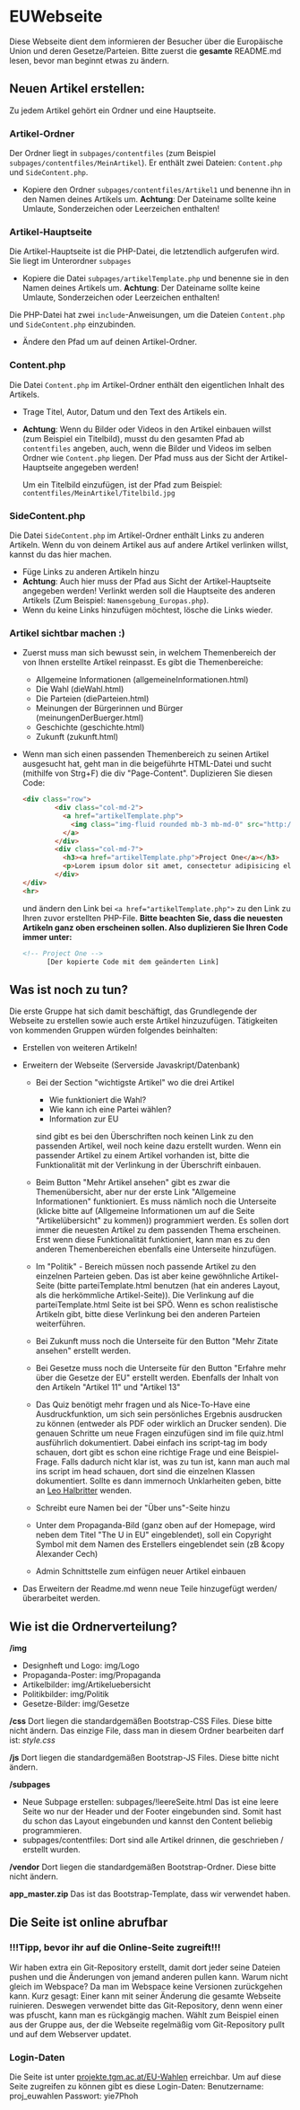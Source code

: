 # EUWebseite
Diese Webseite dient dem informieren der Besucher über die Europäische Union und deren Gesetze/Parteien.
Bitte zuerst die __gesamte__ README.md lesen, bevor man beginnt etwas zu ändern.

## Neuen Artikel erstellen:

Zu jedem Artikel gehört ein Ordner und eine Hauptseite.

### Artikel-Ordner

Der Ordner liegt in `subpages/contentfiles` (zum Beispiel `subpages/contentfiles/MeinArtikel`). Er enthält zwei Dateien: `Content.php` und `SideContent.php`.

- Kopiere den Ordner `subpages/contentfiles/Artikel1` und benenne ihn in den Namen deines Artikels um. **Achtung**: Der Dateiname sollte keine Umlaute, Sonderzeichen oder Leerzeichen enthalten!

### Artikel-Hauptseite

Die Artikel-Hauptseite ist die PHP-Datei, die letztendlich aufgerufen wird. Sie liegt im Unterordner `subpages` 

- Kopiere die Datei `subpages/artikelTemplate.php` und benenne sie in den Namen deines Artikels um. **Achtung**: Der Dateiname sollte keine Umlaute, Sonderzeichen oder Leerzeichen enthalten!

Die PHP-Datei hat zwei `include`-Anweisungen, um die Dateien `Content.php` und `SideContent.php` einzubinden.

- Ändere den Pfad um auf deinen Artikel-Ordner.

### Content.php

Die Datei `Content.php` im Artikel-Ordner enthält den eigentlichen Inhalt des Artikels.

- Trage Titel, Autor, Datum und den Text des Artikels ein.

- **Achtung**: Wenn du Bilder oder Videos in den Artikel einbauen willst (zum Beispiel ein Titelbild), musst du den gesamten Pfad ab `contentfiles` angeben, auch, wenn die Bilder und Videos im selben Ordner wie `Content.php` liegen. Der Pfad muss aus der Sicht der Artikel-Hauptseite angegeben werden!

  Um ein Titelbild einzufügen, ist der Pfad zum Beispiel: `contentfiles/MeinArtikel/Titelbild.jpg`

### SideContent.php

Die Datei `SideContent.php` im Artikel-Ordner enthält Links zu anderen Artikeln. Wenn du von deinem Artikel aus auf andere Artikel verlinken willst, kannst du das hier machen.

- Füge Links zu anderen Artikeln hinzu
- **Achtung**: Auch hier muss der Pfad aus Sicht der Artikel-Hauptseite angegeben werden! Verlinkt werden soll die Hauptseite des anderen Artikels (Zum Beispiel: `Namensgebung_Europas.php`).
- Wenn du keine Links hinzufügen möchtest, lösche die Links wieder.

### Artikel sichtbar machen :)

* Zuerst muss man sich bewusst sein, in welchem Themenbereich der von Ihnen erstellte Artikel reinpasst. Es gibt die Themenbereiche:

  * Allgemeine Informationen (allgemeineInformationen.html)
  * Die Wahl (dieWahl.html)
  * Die Parteien (dieParteien.html)
  * Meinungen der Bürgerinnen und Bürger (meinungenDerBuerger.html)
  * Geschichte (geschichte.html)
  * Zukunft (zukunft.html)

* Wenn man sich einen passenden Themenbereich zu seinen Artikel ausgesucht hat, geht man in die beigeführte HTML-Datei und sucht (mithilfe von Strg+F) die div "Page-Content". Duplizieren Sie diesen Code:

  ```html
  <div class="row">
          <div class="col-md-2">
            <a href="artikelTemplate.php">
              <img class="img-fluid rounded mb-3 mb-md-0" src="http://placehold.it/300x200" alt="">
            </a>
          </div>
          <div class="col-md-7">
            <h3><a href="artikelTemplate.php">Project One</a></h3>
            <p>Lorem ipsum dolor sit amet, consectetur adipisicing elit. Laudantium veniam exercitationem expedita laborum at voluptate. Labore, voluptates totam at aut nemo deserunt rem magni pariatur quos perspiciatis atque eveniet unde.</p>
          </div>
  </div>
  <hr>
  ```

  und ändern den Link bei `<a href="artikelTemplate.php">` zu den Link zu Ihren zuvor erstellten PHP-File.
  **Bitte beachten Sie, dass die neuesten Artikeln ganz oben erscheinen sollen. Also duplizieren Sie Ihren Code immer unter:**

  ```html
  <!-- Project One -->
        [Der kopierte Code mit dem geänderten Link]
  ```



## Was ist noch zu tun?
Die erste Gruppe hat sich damit beschäftigt, das Grundlegende der Webseite zu erstellen sowie auch erste Artikel hinzuzufügen. Tätigkeiten von kommenden Gruppen würden folgendes beinhalten:

* Erstellen von weiteren Artikeln!

* Erweitern der Webseite (Serverside Javaskript/Datenbank)
  * Bei der Section "wichtigste Artikel" wo die drei Artikel
    * Wie funktioniert die Wahl?
    * Wie kann ich eine Partei wählen?
    * Information zur EU

    sind gibt es bei den Überschriften noch keinen Link zu den passenden Artikel, weil noch keine dazu erstellt wurden. Wenn ein passender Artikel zu einem Artikel vorhanden ist, bitte die Funktionalität mit der Verlinkung in der Überschrift einbauen.

  * Beim Button "Mehr Artikel ansehen" gibt es zwar die Themenübersicht, aber nur der erste Link "Allgemeine Informationen" funktioniert. Es muss nämlich noch die Unterseite (klicke bitte auf (Allgemeine Informationen um auf die Seite "Artikelübersicht" zu kommen)) programmiert werden. Es sollen dort immer die neuesten Artikel zu dem passenden Thema erscheinen. Erst wenn diese Funktionalität funktioniert, kann man es zu den anderen Themenbereichen ebenfalls eine Unterseite hinzufügen.

  * Im "Politik" - Bereich müssen noch passende Artikel zu den einzelnen Parteien geben. Das ist aber keine gewöhnliche Artikel-Seite (bitte parteiTemplate.html benutzen (hat ein anderes Layout, als die herkömmliche Artikel-Seite)). Die Verlinkung auf die parteiTemplate.html Seite ist bei SPÖ. Wenn es schon realistische Artikeln gibt, bitte diese Verlinkung bei den anderen Parteien weiterführen.

  * Bei Zukunft muss noch die Unterseite für den Button "Mehr Zitate ansehen" erstellt werden.

  * Bei Gesetze muss noch die Unterseite für den Button "Erfahre mehr über die Gesetze der EU" erstellt werden. Ebenfalls der Inhalt von den Artikeln "Artikel 11" und "Artikel 13"

  * Das Quiz benötigt mehr fragen und als Nice-To-Have eine Ausdruckfunktion, um sich sein persönliches Ergebnis ausdrucken zu können (entweder als PDF oder wirklich an Drucker senden). Die genauen Schritte um neue Fragen einzufügen sind im file quiz.html ausführlich dokumentiert. Dabei einfach ins script-tag im body schauen, dort gibt es schon eine richtige Frage und eine Beispiel-Frage. Falls dadurch nicht klar ist, was zu tun ist, kann man auch mal ins script im head schauen, dort sind die einzelnen Klassen dokumentiert. Sollte es dann immernoch Unklarheiten geben, bitte an [Leo Halbritter](lhalbritter@student.tgm.ac.at) wenden.

  * Schreibt eure Namen bei der "Über uns"-Seite hinzu

  * Unter dem Propaganda-Bild (ganz oben auf der Homepage, wird neben dem Titel "The U in EU" eingeblendet), soll ein Copyright Symbol mit dem Namen des Erstellers eingeblendet sein (zB &copy Alexander Cech)
  * Admin Schnittstelle zum einfügen neuer Artikel einbauen

* Das Erweitern der Readme.md wenn neue Teile hinzugefügt werden/überarbeitet werden.



## Wie ist die Ordnerverteilung?

__/img__
* Designheft und Logo: img/Logo
* Propaganda-Poster: img/Propaganda
* Artikelbilder: img/Artikeluebersicht
* Politikbilder: img/Politik
* Gesetze-Bilder: img/Gesetze

__/css__
Dort liegen die standardgemäßen Bootstrap-CSS Files. Diese bitte nicht ändern.
Das einzige File, dass man in diesem Ordner bearbeiten darf ist: _style.css_

__/js__
Dort liegen die standardgemäßen Bootstrap-JS Files. Diese bitte nicht ändern.

__/subpages__
* Neue Subpage erstellen: subpages/!leereSeite.html
Das ist eine leere Seite wo nur der Header und der Footer eingebunden sind. Somit hast du schon das Layout eingebunden und kannst den Content beliebig programmieren.
* subpages/contentfiles: Dort sind alle Artikel drinnen, die geschrieben / erstellt wurden.

__/vendor__
Dort liegen die standardgemäßen Bootstrap-Ordner. Diese bitte nicht ändern.

__app_master.zip__
Das ist das Bootstrap-Template, dass wir verwendet haben.



## Die Seite ist online abrufbar
### !!!Tipp, bevor ihr auf die Online-Seite zugreift!!!
Wir haben extra ein Git-Repository erstellt, damit dort jeder seine Dateien pushen und die Änderungen von jemand anderen pullen kann. Warum nicht gleich im Webspace? Da man im Webspace keine Versionen zurückgehen kann. Kurz gesagt: Einer kann mit seiner Änderung die gesamte Webseite ruinieren. Deswegen verwendet bitte das Git-Repository, denn wenn einer was pfuscht, kann man es rückgängig machen. Wählt zum Beispiel einen aus der Gruppe aus, der die Webseite regelmäßig vom Git-Repository pullt und auf dem Webserver updatet.

### Login-Daten
Die Seite ist unter [projekte.tgm.ac.at/EU-Wahlen](https://projekte.tgm.ac.at/EU-Wahlen/) erreichbar.
Um auf diese Seite zugreifen zu können gibt es diese Login-Daten:
Benutzername: proj_euwahlen
Passwort: yie7Phoh
